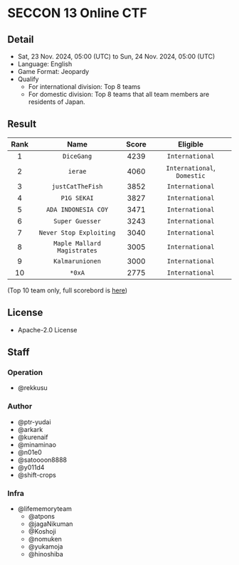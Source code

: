 # SECCON 13 Online CTF
## Detail
- Sat, 23 Nov. 2024, 05:00 (UTC) to Sun, 24 Nov. 2024, 05:00 (UTC)
- Language: English
- Game Format: Jeopardy
- Qualify
  - For international division: Top 8 teams
  - For domestic division: Top 8 teams that all team members are residents of Japan.

## Result
| Rank | Name | Score | Eligible |
| :--: | :--: | :---: | :------: |
| 1 | `DiceGang` | 4239 | `International` |
| 2 | `ierae` | 4060 | `International`, `Domestic` |
| 3 | `justCatTheFish` | 3852 | `International` |
| 4 | `P1G SEKAI` | 3827 | `International` |
| 5 | `ADA INDONESIA COY` | 3471 | `International` |
| 6 | `Super Guesser` | 3243 | `International` |
| 7 | `Never Stop Exploiting` | 3040 | `International` |
| 8 | `Maple Mallard Magistrates` | 3005 | `International` |
| 9 | `Kalmarunionen` | 3000 | `International` |
| 10 | `*0xA` | 2775 | `International` |

(Top 10 team only, full scorebord is [here](./competition/ranking.md))

## License
- Apache-2.0 License

## Staff
### Operation
- @rekkusu

### Author
- @ptr-yudai
- @arkark
- @kurenaif
- @minaminao
- @n01e0
- @satoooon8888
- @y011d4
- @shift-crops

### Infra
- @lifememoryteam
  - @atpons
  - @jagaNikuman
  - @Koshoji
  - @nomuken
  - @yukamoja
  - @hinoshiba
